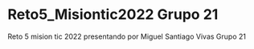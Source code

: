 # Reto5_Misiontic2022 Grupo 21
Reto 5 mision tic 2022 presentando por Miguel Santiago Vivas Grupo 21
